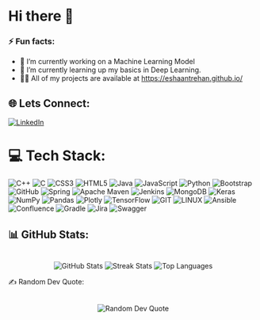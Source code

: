 #  Hi there 👋
### ⚡ Fun facts:
- 🔭 I’m currently working on a Machine Learning Model<br>
- 🌱 I’m currently learning up my basics in Deep Learning.<br>
- 👨‍💻 All of my projects are available at https://eshaantrehan.github.io/<br>


## 🌐 Lets Connect:
[![LinkedIn](https://img.shields.io/badge/LinkedIn-%230077B5.svg?logo=linkedin&logoColor=white)](https://linkedin.com/in/eshaantrehan) 

# 💻 Tech Stack:
![C++](https://img.shields.io/badge/c++-%2300599C.svg?style=plastic&logo=c%2B%2B&logoColor=white) ![C](https://img.shields.io/badge/c-%2300599C.svg?style=plastic&logo=c&logoColor=white) ![CSS3](https://img.shields.io/badge/css3-%231572B6.svg?style=plastic&logo=css3&logoColor=white) ![HTML5](https://img.shields.io/badge/html5-%23E34F26.svg?style=plastic&logo=html5&logoColor=white) ![Java](https://img.shields.io/badge/java-%23ED8B00.svg?style=plastic&logo=java&logoColor=white) ![JavaScript](https://img.shields.io/badge/javascript-%23323330.svg?style=plastic&logo=javascript&logoColor=%23F7DF1E) ![Python](https://img.shields.io/badge/python-3670A0?style=plastic&logo=python&logoColor=ffdd54) ![Bootstrap](https://img.shields.io/badge/bootstrap-%23563D7C.svg?style=plastic&logo=bootstrap&logoColor=white) ![GitHub](https://img.shields.io/badge/GitHub-%23121011.svg?style=plastic&logo=github&logoColor=white) ![Spring](https://img.shields.io/badge/spring-%236DB33F.svg?style=plastic&logo=spring&logoColor=white) ![Apache Maven](https://img.shields.io/badge/Apache%20Maven-C71A36?style=plastic&logo=Apache%20Maven&logoColor=white) ![Jenkins](https://img.shields.io/badge/jenkins-%232C5263.svg?style=plastic&logo=jenkins&logoColor=white) ![MongoDB](https://img.shields.io/badge/MongoDB-%234ea94b.svg?style=plastic&logo=mongodb&logoColor=white) ![Keras](https://img.shields.io/badge/Keras-%23D00000.svg?style=plastic&logo=Keras&logoColor=white) ![NumPy](https://img.shields.io/badge/numpy-%23013243.svg?style=plastic&logo=numpy&logoColor=white) ![Pandas](https://img.shields.io/badge/pandas-%23150458.svg?style=plastic&logo=pandas&logoColor=white) ![Plotly](https://img.shields.io/badge/Plotly-%233F4F75.svg?style=plastic&logo=plotly&logoColor=white) ![TensorFlow](https://img.shields.io/badge/TensorFlow-%23FF6F00.svg?style=plastic&logo=TensorFlow&logoColor=white) ![GIT](https://img.shields.io/badge/Git-fc6d26?style=plastic&logo=git&logoColor=white) ![LINUX](https://img.shields.io/badge/Linux-FCC624?style=plastic&logo=linux&logoColor=black) ![Ansible](https://img.shields.io/badge/ansible-%231A1918.svg?style=plastic&logo=ansible&logoColor=white) ![Confluence](https://img.shields.io/badge/confluence-%23172BF4.svg?style=plastic&logo=confluence&logoColor=white) ![Gradle](https://img.shields.io/badge/Gradle-02303A.svg?style=plastic&logo=Gradle&logoColor=white) ![Jira](https://img.shields.io/badge/jira-%230A0FFF.svg?style=plastic&logo=jira&logoColor=white) ![Swagger](https://img.shields.io/badge/-Swagger-%23Clojure?style=plastic&logo=swagger&logoColor=white)

## 📊 GitHub Stats:
<p align="center">
<br/>
<img src="https://github-readme-stats.vercel.app/api?username=eshaantrehan&theme=tokyonight&hide_border=false&include_all_commits=true&count_private=false" alt="GitHub Stats" />
<img src="https://github-readme-streak-stats.herokuapp.com/?user=eshaantrehan&theme=tokyonight&hide_border=false" alt="Streak Stats" />
<img src="https://github-readme-stats.vercel.app/api/top-langs/?username=eshaantrehan&theme=tokyonight&hide_border=false&include_all_commits=true&count_private=false&layout=compact" alt="Top Languages" />
<br/>
</p>
✍️ Random Dev Quote:
<p align="center">
<br/>
<img src="https://quotes-github-readme.vercel.app/api?type=horizontal&theme=tokyonight" alt="Random Dev Quote" />
<br/>
</p>






